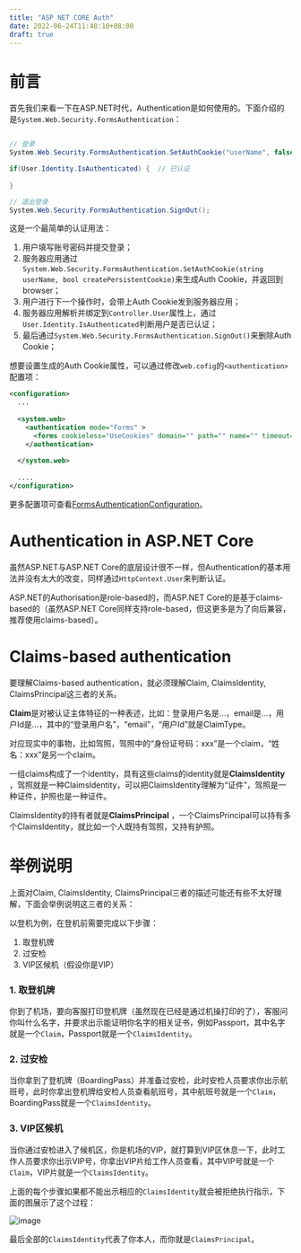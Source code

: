 ```yaml
---
title: "ASP NET CORE Auth"
date: 2022-06-24T11:48:10+08:00
draft: true
---
```


# 前言

首先我们来看一下在ASP.NET时代，Authentication是如何使用的。下面介绍的是`System.Web.Security.FormsAuthentication`：

```c#

// 登录
System.Web.Security.FormsAuthentication.SetAuthCookie("userName", false);

if(User.Identity.IsAuthenticated) {  // 已认证
    
}

// 退出登录
System.Web.Security.FormsAuthentication.SignOut();

```

这是一个最简单的认证用法：

1.  用户填写账号密码并提交登录；
2.  服务器应用通过`System.Web.Security.FormsAuthentication.SetAuthCookie(string userName, bool createPersistentCookie)`来生成Auth Cookie，并返回到browser；
3.  用户进行下一个操作时，会带上Auth Cookie发到服务器应用；
4.  服务器应用解析并绑定到`Controller.User`属性上，通过`User.Identity.IsAuthenticated`判断用户是否已认证；
5.  最后通过`System.Web.Security.FormsAuthentication.SignOut()`来删除Auth Cookie；

想要设置生成的Auth Cookie属性，可以通过修改`web.cofig`的`<authentication>`配置项：

```xml
<configuration>
  ...
  
  <system.web>
    <authentication mode="Forms" >
      <forms cookieless="UseCookies" domain="" path="" name="" timeout="" loginUrl=""></forms>
    </authentication>
    
  </system.web> 
  
  ....
</configuration>
```

更多配置项可查看[FormsAuthenticationConfiguration](https://docs.microsoft.com/zh-cn/dotnet/api/system.web.configuration.formsauthenticationconfiguration?view=netframework-4.8)。

# Authentication in ASP.NET Core

虽然ASP.NET与ASP.NET Core的底层设计很不一样，但Authentication的基本用法并没有太大的改变，同样通过`HttpContext.User`来判断认证。

ASP.NET的Authorisation是role-based的，而ASP.NET Core的是基于claims-based的（虽然ASP.NET Core同样支持role-based，但这更多是为了向后兼容，推荐使用claims-based）。

# Claims-based authentication

要理解Claims-based authentication，就必须理解Claim, ClaimsIdentity, ClaimsPrincipal这三者的关系。

**Claim**是对被认证主体特征的一种表述，比如：登录用户名是...，email是...，用户Id是...，其中的“登录用户名”，“email”，“用户Id”就是ClaimType。

对应现实中的事物，比如驾照，驾照中的“身份证号码：xxx”是一个claim，“姓名：xxx”是另一个claim。

一组claims构成了一个identity，具有这些claims的identity就是**ClaimsIdentity** ，驾照就是一种ClaimsIdentity，可以把ClaimsIdentity理解为“证件”，驾照是一种证件，护照也是一种证件。

ClaimsIdentity的持有者就是**ClaimsPrincipal** ，一个ClaimsPrincipal可以持有多个ClaimsIdentity，就比如一个人既持有驾照，又持有护照。

# 举例说明

上面对Claim, ClaimsIdentity, ClaimsPrincipal三者的描述可能还有些不太好理解，下面会举例说明这三者的关系：

以登机为例，在登机前需要完成以下步骤：

1.  取登机牌
2.  过安检
3.  VIP区候机（假设你是VIP）

### 1\. 取登机牌

你到了机场，要向客服打印登机牌（虽然现在已经是通过机操打印的了），客服问你叫什么名字，并要求出示能证明你名字的相关证书，例如Passport，其中名字就是一个`Claim`，Passport就是一个`ClaimsIdentity`。

### 2\. 过安检

当你拿到了登机牌（BoardingPass）并准备过安检，此时安检人员要求你出示航班号，此时你拿出登机牌给安检人员查看航班号，其中航班号就是一个`Claim`，BoardingPass就是一个`ClaimsIdentity`。

### 3\. VIP区候机

当你通过安检进入了候机区，你是机场的VIP，就打算到VIP区休息一下，此时工作人员要求你出示VIP号，你拿出VIP片给工作人员查看，其中VIP号就是一个`Claim`，VIP片就是一个`ClaimsIdentity`。

上面的每个步骤如果都不能出示相应的`ClaimsIdentity`就会被拒绝执行指示，下面的图展示了这个过程：

![image](https://andrewlock.net/content/images/2016/08/Untitled.png)

最后全部的`ClaimsIdentity`代表了你本人，而你就是`ClaimsPrincipal`。